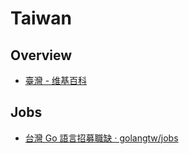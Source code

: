 # Taiwan

## Overview

- [臺灣 - 维基百科](https://zh.wikipedia.org/wiki/%E8%87%BA%E7%81%A3)

## Jobs

- [台灣 Go 語言招募職缺 · golangtw/jobs](https://github.com/golangtw/jobs/issues)
